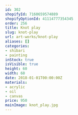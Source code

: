 ```yaml
---
id: 302
shopifyId: 7160659574889
shopifyOptionId: 41114777354345
order: 256
title: Knot play
slug: knot-play
url: art-works/knot-play
aliases: []
categories:
- shibari
- painting
inStock: true
isVisible: true
height: 60
width: 60
date: 2018-01-01T00:00:00Z
materials:
- acrylic
- oil
- canvas
price: 950
mainImage: knot_play.jpg
---
```


